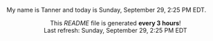 My name is Tanner and today is Sunday, September 29, 2:25 PM EDT.

<p align="center">This <i>README</i> file is generated <b>every 3 hours</b>!</br>Last refresh: Sunday, September 29, 2:25 PM EDT<br /></p>
